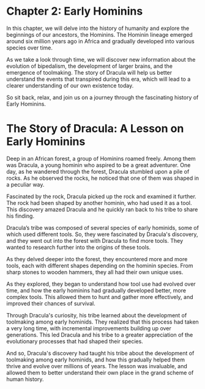 # Chapter 2: Early Hominins

In this chapter, we will delve into the history of humanity and explore the beginnings of our ancestors, the Hominins. The Hominin lineage emerged around six million years ago in Africa and gradually developed into various species over time. 

As we take a look through time, we will discover new information about the evolution of bipedalism, the development of larger brains, and the emergence of toolmaking. The story of Dracula will help us better understand the events that transpired during this era, which will lead to a clearer understanding of our own existence today.

So sit back, relax, and join us on a journey through the fascinating history of Early Hominins.
# The Story of Dracula: A Lesson on Early Hominins

Deep in an African forest, a group of Hominins roamed freely. Among them was Dracula, a young hominin who aspired to be a great adventurer. One day, as he wandered through the forest, Dracula stumbled upon a pile of rocks. As he observed the rocks, he noticed that one of them was shaped in a peculiar way.

Fascinated by the rock, Dracula picked up the rock and examined it further. The rock had been shaped by another hominin, who had used it as a tool. This discovery amazed Dracula and he quickly ran back to his tribe to share his finding.

Dracula’s tribe was composed of several species of early hominids, some of which used different tools. So, they were fascinated by Dracula's discovery, and they went out into the forest with Dracula to find more tools. They wanted to research further into the origins of these tools.

As they delved deeper into the forest, they encountered more and more tools, each with different shapes depending on the hominin species. From sharp stones to wooden hammers, they all had their own unique uses.

As they explored, they began to understand how tool use had evolved over time, and how the early hominins had gradually developed better, more complex tools. This allowed them to hunt and gather more effectively, and improved their chances of survival.

Through Dracula's curiosity, his tribe learned about the development of toolmaking among early hominids. They realized that this process had taken a very long time, with incremental improvements building up over generations. This led Dracula and his tribe to a greater appreciation of the evolutionary processes that had shaped their species.

And so, Dracula's discovery had taught his tribe about the development of toolmaking among early hominids, and how this gradually helped them thrive and evolve over millions of years. The lesson was invaluable, and allowed them to better understand their own place in the grand scheme of human history.